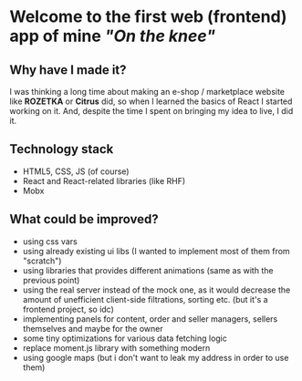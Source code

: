 # Welcome to the first web (frontend) app of mine *"On the knee"*
## Why have I made it?
I was thinking a long time about making an e-shop / marketplace website like **ROZETKA** or **Citrus** did, so when I learned the basics of React I started working on it. And, despite the time I spent on bringing my idea to live, I did it.
## Technology stack
- HTML5, CSS, JS (of course)
- React and React-related libraries (like RHF)
- Mobx
## What could be improved?
- using css vars
- using already existing ui libs (I wanted to implement most of them from "scratch")
- using libraries that provides different animations (same as with the previous point)
- using the real server instead of the mock one, as it would decrease the amount of unefficient client-side filtrations, sorting etc. (but it's a frontend project, so idc)
- implementing panels for content, order and seller managers, sellers themselves and maybe for the owner
- some tiny optimizations for various data fetching logic
- replace moment.js library with something modern
- using google maps (but i don't want to leak my address in order to use them)
